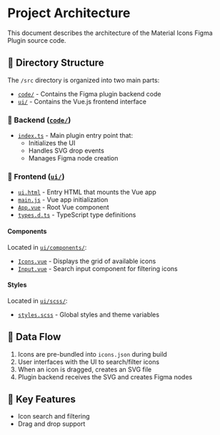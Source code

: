 # Project Architecture

This document describes the architecture of the Material Icons Figma Plugin source code.

## 📁 Directory Structure

The `/src` directory is organized into two main parts:

- [`code/`](./code) - Contains the Figma plugin backend code
- [`ui/`](./ui) - Contains the Vue.js frontend interface

### 🔧 Backend ([`code/`](./code))

- [`index.ts`](./code/index.ts) - Main plugin entry point that:
  - Initializes the UI
  - Handles SVG drop events
  - Manages Figma node creation

### 🎨 Frontend ([`ui/`](./ui))

- [`ui.html`](./ui/ui.html) - Entry HTML that mounts the Vue app
- [`main.js`](./ui/main.js) - Vue app initialization
- [`App.vue`](./ui/App.vue) - Root Vue component
- [`types.d.ts`](./ui/types.d.ts) - TypeScript type definitions

#### Components

Located in [`ui/components/`](./ui/components):

- [`Icons.vue`](./ui/components/Icons.vue) - Displays the grid of available icons
- [`Input.vue`](./ui/components/Input.vue) - Search input component for filtering icons

#### Styles

Located in [`ui/scss/`](./ui/scss):

- [`styles.scss`](./ui/scss/styles.scss) - Global styles and theme variables

## 🔄 Data Flow

1. Icons are pre-bundled into `icons.json` during build
2. User interfaces with the UI to search/filter icons
3. When an icon is dragged, creates an SVG file
4. Plugin backend receives the SVG and creates Figma nodes

## 🎯 Key Features

- Icon search and filtering
- Drag and drop support
